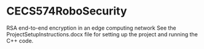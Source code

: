 # CECS574RoboSecurity
RSA end-to-end encryption in an edge computing network
See the ProjectSetupInstructions.docx file for setting up the project and running the C++ code.
